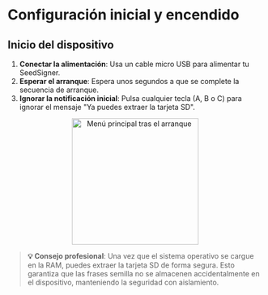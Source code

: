 # Configuración inicial y encendido

## Inicio del dispositivo

1. **Conectar la alimentación**: Usa un cable micro USB para alimentar tu SeedSigner.
2. **Esperar el arranque**: Espera unos segundos a que se complete la secuencia de arranque.
3. **Ignorar la notificación inicial**: Pulsa cualquier tecla (A, B o C) para ignorar el mensaje "Ya puedes extraer la tarjeta SD".

<div align="center">
    <img src="imágenes/MainMenuView.png" alt="Menú principal tras el arranque" width="250"/>
</div>

> **💡 Consejo profesional**: Una vez que el sistema operativo se cargue en la RAM, puedes extraer la tarjeta SD de forma segura. Esto garantiza que las frases semilla no se almacenen accidentalmente en el dispositivo, manteniendo la seguridad con aislamiento.
